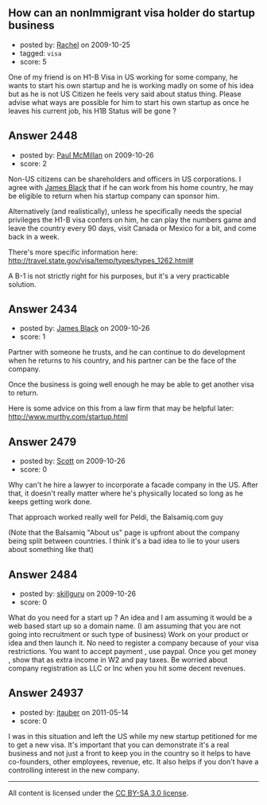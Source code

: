 ## How can an nonImmigrant visa holder do startup business

- posted by: [Rachel](https://stackexchange.com/users/-1/1113-rachel) on 2009-10-25
- tagged: `visa`
- score: 5

One of my friend is on H1-B Visa in US working for some company, he wants to start his own startup and he is working madly on some of his idea but as he is not US Citizen he feels very said about status thing. Please advise what ways are possible for him to start his own startup as once he leaves his current job, his H1B Status will be gone ?


## Answer 2448

- posted by: [Paul McMillan](https://stackexchange.com/users/-1/1126-paul-mcmillan) on 2009-10-26
- score: 2

<p>Non-US citizens can be shareholders and officers in US corporations. I agree with <a href="http://answers.onstartups.com/questions/2425/how-can-an-nonimmigrant-visa-holder-do-startup-business/2434#2434">James Black</a> that if he can work from his home country, he may be eligible to return when his startup company can sponsor him.</p>

<p>Alternatively (and realistically), unless he specifically needs the special privileges the H1-B visa confers on him, he can play the numbers game and leave the country every 90 days, visit Canada or Mexico for a bit, and come back in a week.</p>

<p>There's more specific information here:
<a href="http://travel.state.gov/visa/temp/types/types_1262.html#" rel="nofollow">http://travel.state.gov/visa/temp/types/types_1262.html#</a></p>

<p>A B-1 is not strictly right for his purposes, but it's a very practicable solution.</p>



## Answer 2434

- posted by: [James Black](https://stackexchange.com/users/-1/1074-james-black) on 2009-10-26
- score: 1

<p>Partner with someone he trusts, and he can continue to do development when he returns to his country, and his partner can be the face of the company.</p>

<p>Once the business is going well enough he may be able to get another visa to return.</p>

<p>Here is some advice on this from a law firm that may be helpful later:
<a href="http://www.murthy.com/startup.html" rel="nofollow">http://www.murthy.com/startup.html</a></p>



## Answer 2479

- posted by: [Scott](https://stackexchange.com/users/-1/1133-scott) on 2009-10-26
- score: 0

Why can't he hire a lawyer to incorporate a facade company in the US.  After that, it doesn't really matter where he's physically located so long as he keeps getting work done.

That approach worked really well for Peldi, the Balsamiq.com guy 

(Note that the Balsamiq "About us" page is upfront about the company being split between countries. I think it's a bad idea to lie to your users about something like that)


## Answer 2484

- posted by: [skillguru](https://stackexchange.com/users/-1/742-skillguru) on 2009-10-26
- score: 0

What do you need for a start up ? 
An idea and I am assuming it would be a web based start up so a domain name. (I am assuming that you are not going into recruitment or such type of business)
Work on your product or idea and then launch it. No need to register a company because of your visa restrictions.
You want to accept payment , use paypal.
Once you get money , show that as extra income in W2 and pay taxes.
Be worried about company registration as LLC or Inc when you hit some decent revenues.


## Answer 24937

- posted by: [jtauber](https://stackexchange.com/users/-1/3994-jtauber) on 2011-05-14
- score: 0

I was in this situation and left the US while my new startup petitioned for me to get a new visa. It's important that you can demonstrate it's a real business and not just a front to keep you in the country so it helps to have co-founders, other employees, revenue, etc. It also helps if you don't have a controlling interest in the new company.



---

All content is licensed under the [CC BY-SA 3.0 license](https://creativecommons.org/licenses/by-sa/3.0/).

